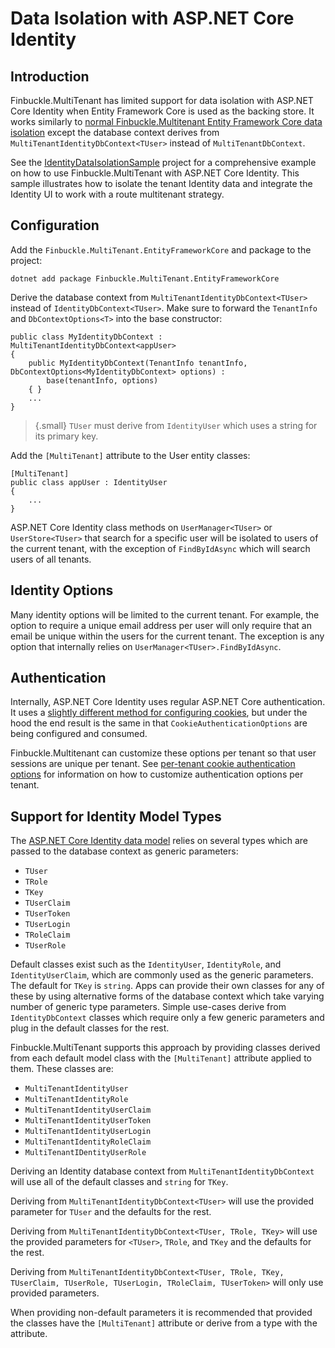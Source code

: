 # Data Isolation with ASP.NET Core Identity

## Introduction

Finbuckle.MultiTenant has limited support for data isolation with ASP.NET Core Identity when Entity Framework Core is used as the backing store. It works similarly to [normal Finbuckle.Multitenant Entity Framework Core data isolation](EFCore) except the database context derives from `MultiTenantIdentityDbContext<TUser>` instead of `MultiTenantDbContext`.

See the [IdentityDataIsolationSample](https://github.com/Finbuckle/Finbuckle.MultiTenant/tree/master/samples/IdentityDataIsolationSample) project for a comprehensive example on how to use Finbuckle.MultiTenant with ASP.NET Core Identity. This sample illustrates how to isolate the tenant Identity data and integrate the Identity UI to work with a route multitenant strategy.

## Configuration
Add the `Finbuckle.MultiTenant.EntityFrameworkCore` and package to the project:
```{.bash}
dotnet add package Finbuckle.MultiTenant.EntityFrameworkCore
```

Derive the database context from `MultiTenantIdentityDbContext<TUser>` instead of `IdentityDbContext<TUser>`. Make sure to forward the `TenantInfo` and `DbContextOptions<T>` into the base constructor:

```
public class MyIdentityDbContext : MultiTenantIdentityDbContext<appUser>
{
    public MyIdentityDbContext(TenantInfo tenantInfo, DbContextOptions<MyIdentityDbContext> options) :
        base(tenantInfo, options)
    { }
    ...
}
```

>{.small} `TUser` must derive from `IdentityUser` which uses a string for its primary key.

Add the `[MultiTenant]` attribute to the User entity classes:

```
[MultiTenant]
public class appUser : IdentityUser
{
    ...
}
```

ASP.NET Core Identity class methods on `UserManager<TUser>` or `UserStore<TUser>` that search for a specific user will be isolated to users of the current tenant, with the exception of `FindByIdAsync` which will search users of all tenants.

## Identity Options

Many identity options will be limited to the current tenant. For example, the option to require a unique email address per user will only require that an email be unique within the users for the current tenant. The exception is any option that internally relies on `UserManager<TUser>.FindByIdAsync`.

## Authentication
Internally, ASP.NET Core Identity uses regular ASP.NET Core authentication. It uses a [slightly different method for configuring cookies](https://docs.microsoft.com/en-us/aspnet/core/security/authentication/identity-configuration), but under the hood the end result is the same in that `CookieAuthenticationOptions` are being configured and consumed.

Finbuckle.Multitenant can customize these options per tenant so that user sessions are unique per tenant. See [per-tenant cookie authentication options](Authentication#cookie-authentication-options) for information on how to customize authentication options per tenant.

## Support for Identity Model Types
The [ASP.NET Core Identity data model](https://docs.microsoft.com/en-us/aspnet/core/security/authentication/customize-identity-model?view=aspnetcore-2.2#the-identity-model) relies on several types which are passed to the database context as generic parameters: 
- `TUser`
- `TRole`
- `TKey`
- `TUserClaim`
- `TUserToken`
- `TUserLogin`
- `TRoleClaim`
- `TUserRole`

Default classes exist such as the `IdentityUser`, `IdentityRole`, and `IdentityUserClaim`, which are commonly used as the generic parameters. The default for `TKey` is `string`. Apps can provide their own classes for any of these by using alternative forms of the database context which take varying number of generic type parameters. Simple use-cases derive from `IdentityDbContext` classes which require only a few generic parameters and plug in the default classes for the rest.

Finbuckle.MultiTenant supports this approach by providing classes derived from each default model class with the `[MultiTenant]` attribute applied to them. These classes are:
- `MultiTenantIdentityUser`
- `MultiTenantIdentityRole`
- `MultiTenantIdentityUserClaim`
- `MultiTenantIdentityUserToken`
- `MultiTenantIdentityUserLogin`
- `MultiTenantIdentityRoleClaim`
- `MultiTenantIDentityUserRole`

Deriving an Identity database context from `MultiTenantIdentityDbContext` will use all of the default classes and `string` for `TKey`.

Deriving from `MultiTenantIdentityDbContext<TUser>` will use the provided parameter for `TUser` and the defaults for the rest.

Deriving from `MultiTenantIdentityDbContext<TUser, TRole, TKey>` will use the provided parameters for `<TUser>`, `TRole`, and `TKey` and the defaults for the rest.

Deriving from `MultiTenantIdentityDbContext<TUser, TRole, TKey, TUserClaim, TUserRole, TUserLogin, TRoleClaim, TUserToken>` will only use provided parameters.

When providing non-default parameters it is recommended that provided the classes have the `[MultiTenant]` attribute or derive from a type with the attribute.
